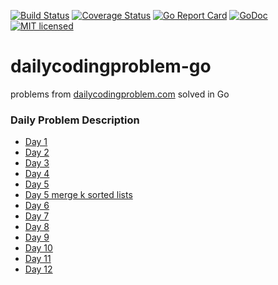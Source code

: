 [![Build Status](https://travis-ci.org/vaskoz/dailycodingproblem-go.svg?branch=master)](https://travis-ci.org/vaskoz/dailycodingproblem-go)
[![Coverage Status](https://coveralls.io/repos/github/vaskoz/dailycodingproblem-go/badge.svg?branch=master)](https://coveralls.io/github/vaskoz/dailycodingproblem-go?branch=master)
[![Go Report Card](https://goreportcard.com/badge/github.com/vaskoz/dailycodingproblem-go)](https://goreportcard.com/report/github.com/vaskoz/dailycodingproblem-go)
[![GoDoc](https://godoc.org/github.com/vaskoz/dailycodingproblem-go?status.svg)](https://godoc.org/github.com/vaskoz/dailycodingproblem-go)
[![MIT licensed](https://img.shields.io/badge/license-MIT-blue.svg)](./LICENSE.txt)

# dailycodingproblem-go
problems from
[dailycodingproblem.com](https://www.dailycodingproblem.com/) solved in Go

### Daily Problem Description
* [Day 1](https://github.com/vaskoz/dailycodingproblem-go/issues/1)
* [Day 2](https://github.com/vaskoz/dailycodingproblem-go/issues/3)
* [Day 3](https://github.com/vaskoz/dailycodingproblem-go/issues/7)
* [Day 4](https://github.com/vaskoz/dailycodingproblem-go/issues/5)
* [Day 5](https://github.com/vaskoz/dailycodingproblem-go/issues/9)
* [Day 5 merge k sorted lists](https://github.com/vaskoz/dailycodingproblem-go/issues/11)
* [Day 6](https://github.com/vaskoz/dailycodingproblem-go/issues/13)
* [Day 7](https://github.com/vaskoz/dailycodingproblem-go/issues/15)
* [Day 8](https://github.com/vaskoz/dailycodingproblem-go/issues/17)
* [Day 9](https://github.com/vaskoz/dailycodingproblem-go/issues/19)
* [Day 10](https://github.com/vaskoz/dailycodingproblem-go/issues/21)
* [Day 11](https://github.com/vaskoz/dailycodingproblem-go/issues/23)
* [Day 12](https://github.com/vaskoz/dailycodingproblem-go/issues/25)

